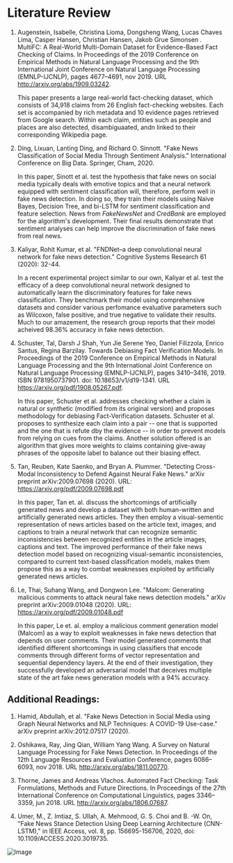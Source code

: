 # Literature Review

1. Augenstein, Isabelle, Christina Lioma, Dongsheng Wang, Lucas Chaves Lima, Casper Hansen, Christian Hansen, Jakob Grue Simonsen . MultiFC: A Real-World Multi-Domain Dataset for Evidence-Based Fact Checking of Claims. In Proceedings of the 2019 Conference on Empirical Methods in Natural Language Processing and the 9th International Joint Conference on Natural Language Processing (EMNLP-IJCNLP), pages 4677–4691, nov 2019. URL http://arxiv.org/abs/1909.03242.
    
    This paper presents a large real-world fact-checking dataset, which consists of 34,918 claims from 26 English fact-checking websites. Each set is accompanied by rich metadata and 10 evidence pages retrieved from Google search. Within each claim, entities such as people and places are also detected, disambiguaated, andn linked to their corresponding Wikipedia page. 

2. Ding, Lixuan, Lanting Ding, and Richard O. Sinnott. "Fake News Classification of Social Media Through Sentiment Analysis." International Conference on Big Data. Springer, Cham, 2020.
    
    In this paper, Sinott et al. test the hypothesis that fake news on social media typically deals with emotive topics and that a neural network equipped with sentiment classification will, therefore, perform well in fake news detection. In doing so, they train their models using Naive Bayes, Decision Tree, and bi-LSTM for sentiment classification and feature selection. News from *FakeNewsNet* and *CredBank* are employed for the algorithm's development. Their final results demonstrate that sentiment analyses can help improve the discrimination of fake news from real news.

3. Kaliyar, Rohit Kumar, et al. "FNDNet–a deep convolutional neural network for fake news detection." Cognitive Systems Research 61 (2020): 32-44.
    
    In a recent experimental project similar to our own, Kaliyar et al. test the efficacy of a deep convolutional neural network designed to automatically learn the discriminatory features for fake news classification. They benchmark their model using comprehensive datasets and consider various perfomance evaluative parameters such as Wilcoxon, false positive, and true negative to validate their results. Much to our amazement, the research group reports that their model acheived 98.36% accuracy in fake news detection.

4. Schuster, Tal, Darsh J Shah, Yun Jie Serene Yeo, Daniel Filizzola, Enrico Santus, Regina Barzilay. Towards Debiasing Fact Verification Models. In Proceedings of the 2019 Conference on Empirical Methods in Natural Language Processing and the 9th International Joint Conference on Natural Language Processing (EMNLP-IJCNLP), pages 3410–3416, 2019. ISBN 9781950737901. doi: 10.18653/v1/d19-1341. URL https://arxiv.org/pdf/1908.05267.pdf.
    
    In this paper, Schuster et al. addresses checking whether a claim is natural or synthetic (modified from its original version) and proposes methodology for debiasing Fact-Verification datasets. Schuster et al. proposes to synthesize each claim into a pair -- one that is supported and the one that is refute dby the evidence -- in order to prevent models from relying on cues from the claims. Another solution offered is  an algorithm that gives more weights to claims containing give-away phrases of the opposite label to balance out their biasing effect. 
    
5. Tan, Reuben, Kate Saenko, and Bryan A. Plummer. "Detecting Cross-Modal Inconsistency to Defend Against Neural Fake News." arXiv preprint arXiv:2009.07698 (2020). URL: https://arxiv.org/pdf/2009.07698.pdf

    In this paper, Tan et. al. discuss the shortcomings of artificially generated news and develop a dataset with both human-written and artificially generated news articles. They then employ a visual-sementic representation of news articles based on the article text, images, and captions to train a neural network that can recognize semantic 
inconsistencies between recognized entities in the article images, captions and text. The improved performance of their fake news detection model based on recognizing visual-semantic inconsistencies, compared to current text-based classification models, makes them propose this as a way to combat weaknesses exploited by artificially generated news articles.

6. Le, Thai, Suhang Wang, and Dongwon Lee. "Malcom: Generating malicious comments to attack neural fake news detection models." arXiv preprint arXiv:2009.01048 (2020). URL: https://arxiv.org/pdf/2009.01048.pdf

    In this paper, Le et. al. employ a malicious comment generation model (Malcom) as a way to exploit weaknesses in fake news detection that depends on user comments. Their model generated comments that identified different shortcomings in using classifiers that encode comments through different forms of vector representation and sequential dependency layers. At the end of their investigation, they successfully developed an adversarial model that deceives multiple state of the art fake news generation models with a 94% accuracy. 
    
## Additional Readings:
1. Hamid, Abdullah, et al. "Fake News Detection in Social Media using Graph Neural Networks and NLP Techniques: A COVID-19 Use-case." arXiv preprint arXiv:2012.07517 (2020).

2. Oshikawa, Ray, Jing Qian, William Yang Wang. A Survey on Natural Language Processing for Fake News Detection. In Proceedings of the 12th Language Resources and Evaluation Conference, pages 6086–6093, nov 2018. URL http://arxiv.org/abs/1811.00770.

3. Thorne, James and Andreas Vlachos. Automated Fact Checking: Task Formulations, Methods and Future Directions. In Proceedings of the 27th International Conference on Computational Linguistics, pages 3346–3359, jun 2018. URL http://arxiv.org/abs/1806.07687.

4. Umer, M., Z. Imtiaz, S. Ullah, A. Mehmood, G. S. Choi and B. -W. On, "Fake News Stance Detection Using Deep Learning Architecture (CNN-LSTM)," in IEEE Access, vol. 8, pp. 156695-156706, 2020, doi: 10.1109/ACCESS.2020.3019735.


![Image](https://ichef.bbci.co.uk/images/ic/400xn/p088bnqx.jpg)
